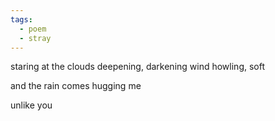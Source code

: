 ```yaml
---
tags:
  - poem
  - stray
---
```

staring at the clouds
deepening, darkening 
wind howling, soft

and the rain comes 
hugging me

unlike
you